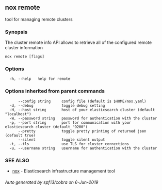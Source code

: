 ## nox remote

tool for managing remote clusters

### Synopsis

The cluster remote info API allows to retrieve all of the configured remote cluster information

```
nox remote [flags]
```

### Options

```
  -h, --help   help for remote
```

### Options inherited from parent commands

```
      --config string     config file (default is $HOME/nox.yaml)
  -d, --debug             toggle debug setting
  -H, --host string       host of your elasticsearch cluster (default "localhost")
  -W, --password string   password for authentication with the cluster
  -p, --port string       port for communication with your elasticsearch cluster (default "9200")
      --pretty            toggle pretty printing of returned json (default true)
      --silent            toggle silent output
  -t, --tls               use TLS for cluster connections
  -u, --username string   username for authentication with the cluster
```

### SEE ALSO

* [nox](nox.md)	 - Elasticsearch infrastructure management tool

###### Auto generated by spf13/cobra on 6-Jun-2019

